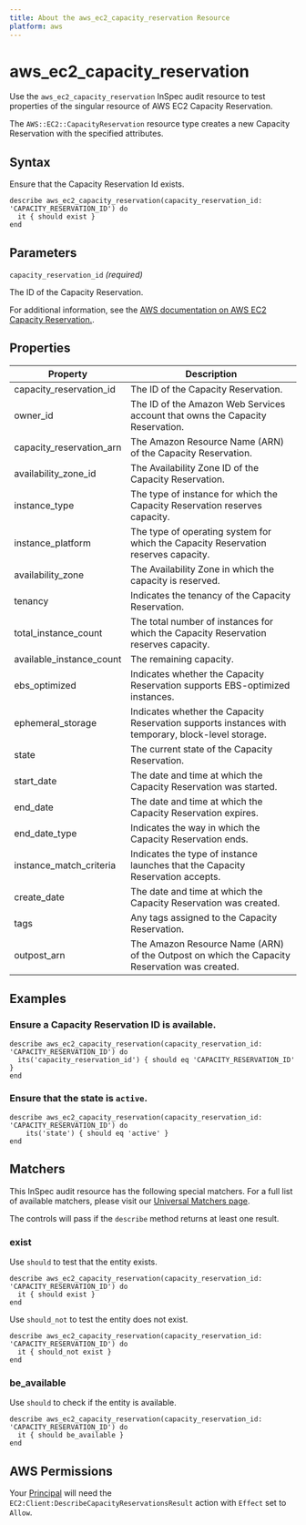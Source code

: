 ```yaml
---
title: About the aws_ec2_capacity_reservation Resource
platform: aws
---
```


# aws_ec2_capacity_reservation

Use the `aws_ec2_capacity_reservation` InSpec audit resource to test properties of the singular resource of AWS EC2 Capacity Reservation.

The `AWS::EC2::CapacityReservation` resource type creates a new Capacity Reservation with the specified attributes.

## Syntax

Ensure that the Capacity Reservation Id exists.

    describe aws_ec2_capacity_reservation(capacity_reservation_id: 'CAPACITY_RESERVATION_ID') do
      it { should exist }
    end

## Parameters

`capacity_reservation_id` _(required)_

The ID of the Capacity Reservation.

For additional information, see the [AWS documentation on AWS EC2 Capacity Reservation.](https://docs.aws.amazon.com/AWSCloudFormation/latest/UserGuide/aws-resource-ec2-capacityreservation.html).

## Properties

| Property | Description |
| --- | --- |
| capacity_reservation_id | The ID of the Capacity Reservation. |
| owner_id | The ID of the Amazon Web Services account that owns the Capacity Reservation. |
| capacity_reservation_arn | The Amazon Resource Name (ARN) of the Capacity Reservation. |
| availability_zone_id | The Availability Zone ID of the Capacity Reservation. |
| instance_type | The type of instance for which the Capacity Reservation reserves capacity. |
| instance_platform | The type of operating system for which the Capacity Reservation reserves capacity. |
| availability_zone | The Availability Zone in which the capacity is reserved. |
| tenancy | Indicates the tenancy of the Capacity Reservation. |
| total_instance_count | The total number of instances for which the Capacity Reservation reserves capacity. |
| available_instance_count | The remaining capacity. |
| ebs_optimized | Indicates whether the Capacity Reservation supports EBS-optimized instances. |
| ephemeral_storage | Indicates whether the Capacity Reservation supports instances with temporary, block-level storage. |
| state | The current state of the Capacity Reservation. |
| start_date | The date and time at which the Capacity Reservation was started. |
| end_date | The date and time at which the Capacity Reservation expires. |
| end_date_type | Indicates the way in which the Capacity Reservation ends. |
| instance_match_criteria | Indicates the type of instance launches that the Capacity Reservation accepts. |
| create_date | The date and time at which the Capacity Reservation was created. |
| tags | Any tags assigned to the Capacity Reservation. |
| outpost_arn | The Amazon Resource Name (ARN) of the Outpost on which the Capacity Reservation was created. |

## Examples

### Ensure a Capacity Reservation ID is available.

    describe aws_ec2_capacity_reservation(capacity_reservation_id: 'CAPACITY_RESERVATION_ID') do
      its('capacity_reservation_id') { should eq 'CAPACITY_RESERVATION_ID' }
    end

### Ensure that the state is `active`.

    describe aws_ec2_capacity_reservation(capacity_reservation_id: 'CAPACITY_RESERVATION_ID') do
        its('state') { should eq 'active' }
    end

## Matchers

This InSpec audit resource has the following special matchers. For a full list of available matchers, please visit our [Universal Matchers page](https://www.inspec.io/docs/reference/matchers/).

The controls will pass if the `describe` method returns at least one result.

### exist

Use `should` to test that the entity exists.

    describe aws_ec2_capacity_reservation(capacity_reservation_id: 'CAPACITY_RESERVATION_ID') do
      it { should exist }
    end

Use `should_not` to test the entity does not exist.

    describe aws_ec2_capacity_reservation(capacity_reservation_id: 'CAPACITY_RESERVATION_ID') do
      it { should_not exist }
    end

### be_available

Use `should` to check if the entity is available.

    describe aws_ec2_capacity_reservation(capacity_reservation_id: 'CAPACITY_RESERVATION_ID') do
      it { should be_available }
    end

## AWS Permissions

Your [Principal](https://docs.aws.amazon.com/IAM/latest/UserGuide/intro-structure.html#intro-structure-principal) will need the `EC2:Client:DescribeCapacityReservationsResult` action with `Effect` set to `Allow`.

